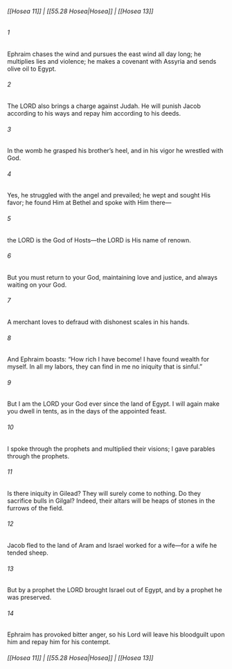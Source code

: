 
###### [[Hosea 11]] | [[55.28 Hosea|Hosea]] | [[Hosea 13]]

###### 1
Ephraim chases the wind and pursues the east wind all day long; he multiplies lies and violence; he makes a covenant with Assyria and sends olive oil to Egypt.
###### 2
The LORD also brings a charge against Judah. He will punish Jacob according to his ways and repay him according to his deeds.
###### 3
In the womb he grasped his brother’s heel, and in his vigor he wrestled with God.
###### 4
Yes, he struggled with the angel and prevailed; he wept and sought His favor; he found Him at Bethel and spoke with Him there—
###### 5
the LORD is the God of Hosts—the LORD is His name of renown.
###### 6
But you must return to your God, maintaining love and justice, and always waiting on your God.
###### 7
A merchant loves to defraud with dishonest scales in his hands.
###### 8
And Ephraim boasts: “How rich I have become! I have found wealth for myself. In all my labors, they can find in me no iniquity that is sinful.”
###### 9
But I am the LORD your God ever since the land of Egypt. I will again make you dwell in tents, as in the days of the appointed feast.
###### 10
I spoke through the prophets and multiplied their visions; I gave parables through the prophets.
###### 11
Is there iniquity in Gilead? They will surely come to nothing. Do they sacrifice bulls in Gilgal? Indeed, their altars will be heaps of stones in the furrows of the field.
###### 12
Jacob fled to the land of Aram and Israel worked for a wife—for a wife he tended sheep.
###### 13
But by a prophet the LORD brought Israel out of Egypt, and by a prophet he was preserved.
###### 14
Ephraim has provoked bitter anger, so his Lord will leave his bloodguilt upon him and repay him for his contempt.

###### [[Hosea 11]] | [[55.28 Hosea|Hosea]] | [[Hosea 13]]
